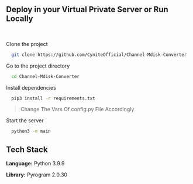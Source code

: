 ## Deploy in your Virtual Private Server or Run Locally

<br>

Clone the project

```bash
  git clone https://github.com/CyniteOfficial/Channel-Mdisk-Converter

```

Go to the project directory

```bash
  cd Channel-Mdisk-Converter
```

Install dependencies

```bash
  pip3 install -r requirements.txt
```

> Change The Vars Of config.py File Accordingly


Start the server

```bash
  python3 -m main
```


## Tech Stack

**Language:** Python 3.9.9

**Library:** Pyrogram 2.0.30

